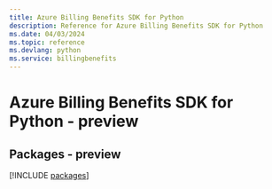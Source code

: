 ```yaml
---
title: Azure Billing Benefits SDK for Python
description: Reference for Azure Billing Benefits SDK for Python
ms.date: 04/03/2024
ms.topic: reference
ms.devlang: python
ms.service: billingbenefits
---
```

# Azure Billing Benefits SDK for Python - preview
## Packages - preview
[!INCLUDE [packages](billing-benefits-index.md)]